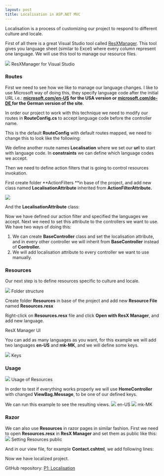 ```yaml
---
layout: post
title: Localisation in ASP.NET MVC
---
```


Localisation is a process of customizing our project to respond to different
culture and locale.

First of all there is a great Visual Studio tool called
[ResXManager](https://marketplace.visualstudio.com/items?itemName=TomEnglert.ResXManager).
This tool gives you language sheet (similar to Excel) where every column
represent one language. We will use this tool to manage our resource files.

![](https://cdn-images-1.medium.com/max/800/1*4gh3YNpbHaMBrmHwaA55nA.png)
<span class="figcaption_hack">ResXManager for Visual Studio</span>

### Routes

First we need to see how we like to manage our language changes. I like to use
Microsoft way of doing this, they specify language code after the initial URL
i.e.: **[microsoft.com/en-US](http://microsoft.com/en-US)** **for the USA version
or** **[microsoft.com/de-DE ](http://microsoft.com/de-DE)for the German version of
the site**.

In order our project to work with this technique we need to modify our routes in
**RouteConfig.cs** to accept language code before the controller name.

<script src="https://gist.github.com/neemesis/1e9372d34e4390b638de33b41708f550.js"></script>

This is the default **RouteConfig** with default routes mapped, we need to change
this to look like the following:

<script src="https://gist.github.com/neemesis/d62b177f3b9176f67b8c038691cedde0.js"></script>

We define another route names **Localisation** where we set our **url** to start
with language code. In **constraints** we can define which language codes we
accept.

Then we need to define action filters that is going to control resources
invokation.

First create folder **ActionFilters **in base of the project, and add new class
named **LocalisationAttribute** inherited from **ActionFilterAttribute.**

![](https://cdn-images-1.medium.com/max/800/1*lTECrGedjyOtwemgN2dzhA.png)

And the **LocalisationAttribute** class:

<script src="https://gist.github.com/neemesis/c12c3cfa99c5d896e9b3511f9931d9ba.js"></script>

Now we have defined our action filter and specified the languages we accept.
Next we need to set this attribute to the controllers we want to use. We have
two ways of doing this:

1.  We can create **BaseController** class and set the localisation attribute, and in
every other controller we will inherit from **BaseController** instead of
**Controller.**
1.  We will add localisation attribute to every controller we want to use manually.

### Resources

Our next step is to define resources specific to culture and locale.

![](https://cdn-images-1.medium.com/max/600/1*IqgaTb80UJUggAK5e6-hAg.png)
<span class="figcaption_hack">Folder structure</span>

Create folder **Resources** in base of the project and add new **Resource File**
named **Resources.resx**

Right-click on **Resources.resx** file and click **Open with ResX Manager**, and add
new language.

<span class="figcaption_hack">ResX Manager UI</span>

You can add as many languages as you want, for this example we will add two
languages **en-US** and **mk-MK**, and we will define some keys.

![](https://cdn-images-1.medium.com/max/800/1*2p9fp0nnXyu9CjjXuTT1QA.png)
<span class="figcaption_hack">Keys</span>

### Usage
![](https://cdn-images-1.medium.com/max/600/1*3H84yLP3WSZfhSsbkkpffA.png)
<span class="figcaption_hack">Usage of Resources</span>

In order to test if everything works properly we will use **HomeController** with
changed **ViewBag.Message**, to be one of our defined keys.

We can run this example to see the resulting views.
![](https://cdn-images-1.medium.com/max/800/1*K4iTJOxyl5fY-WOnIdZCKw.png)
<span class="figcaption_hack">en-US</span>
![](https://cdn-images-1.medium.com/max/800/1*6j1o9Ihb9j5yzpGtZCtRTg.png)
<span class="figcaption_hack">mk-MK</span>

### Razor

We can also use **Resources** in razor pages in similar fashion. First we need to
open **Resources.resx** in **ResX Manager** and set them as public like this:
![](https://cdn-images-1.medium.com/max/800/1*F3W2WbtIhNEj4zT-zzNKGg.png)
<span class="figcaption_hack">Setting Resources public</span>

And in our view file, for example **Contact.cshtml**, we add following lines:

<script src="https://gist.github.com/neemesis/0cf62dd121dfdaafde6cfe95eeac342a.js"></script>

Now we have localized project.

GitHub repository: [P1:
Localisation](https://github.com/neemesis/MediumPosts/tree/master/P1_Localisation)
